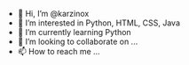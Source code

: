- 👋 Hi, I’m @karzinox
- 👀 I’m interested in Python, HTML, CSS, Java
- 🌱 I’m currently learning Python
- 💞️ I’m looking to collaborate on ...
- 📫 How to reach me ...

<!---
karzinox/karzinox is a ✨ special ✨ repository because its `README.md` (this file) appears on your GitHub profile.
You can click the Preview link to take a look at your changes.
--->

